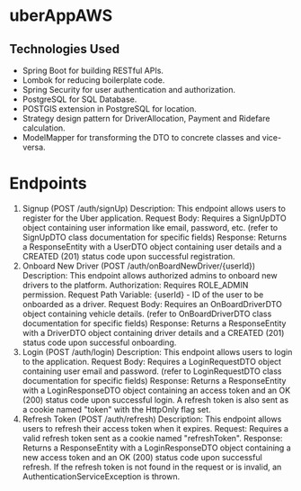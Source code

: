 # uberAppAWS

## Technologies Used
  * Spring Boot for building RESTful APIs.
  * Lombok for reducing boilerplate code.
  * Spring Security for user authentication and authorization.
  * PostgreSQL for SQL Database.
  * POSTGIS extension in PostgreSQL for location.
  * Strategy design pattern for DriverAllocation, Payment and Ridefare calculation.
  * ModelMapper for transforming the DTO to concrete classes and vice-versa.
   
  

# Endpoints
  1. Signup (POST /auth/signUp)
    Description: This endpoint allows users to register for the Uber application.
    Request Body: Requires a SignUpDTO object containing user information like email, password, etc. (refer to SignUpDTO class documentation for specific fields)
    Response: Returns a ResponseEntity with a UserDTO object containing user details and a CREATED (201) status code upon successful registration.
  2. Onboard New Driver (POST /auth/onBoardNewDriver/{userId})
    Description: This endpoint allows authorized admins to onboard new drivers to the platform.
    Authorization: Requires ROLE_ADMIN permission.
    Request Path Variable: {userId} - ID of the user to be onboarded as a driver.
    Request Body: Requires an OnBoardDriverDTO object containing vehicle details. (refer to OnBoardDriverDTO class documentation for specific fields)
    Response: Returns a ResponseEntity with a DriverDTO object containing driver details and a CREATED (201) status code upon successful onboarding.
  3. Login (POST /auth/login)
    Description: This endpoint allows users to login to the application.
    Request Body: Requires a LoginRequestDTO object containing user email and password. (refer to LoginRequestDTO class documentation for specific fields)
    Response: Returns a ResponseEntity with a LoginResponseDTO object containing an access token and an OK (200) status code upon successful login.
    A refresh token is also sent as a cookie named "token" with the HttpOnly flag set.
  4. Refresh Token (POST /auth/refresh)
    Description: This endpoint allows users to refresh their access token when it expires.
    Request: Requires a valid refresh token sent as a cookie named "refreshToken".
    Response: Returns a ResponseEntity with a LoginResponseDTO object containing a new access token and an OK (200) status code upon successful refresh.
    If the refresh token is not found in the request or is invalid, an AuthenticationServiceException is thrown.
